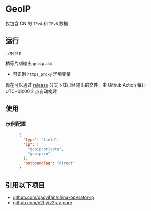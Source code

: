 # GeoIP

仅包含 CN 的 `IPv4` 和 `IPv6` 数据

## 运行

```bash
./geoip
```

稍等片刻输出 `geoip.dat`

* 可识别 `https_proxy` 环境变量

现在可以通过 [release](https://github.com/CalmLong/geoip/tree/release) 分支下载已经输出的文件，由 Github Action 每日 UTC+08:00 2 点自动构建

## 使用

### 示例配置

```json
      {
        "type": "field",
        "ip": [
          "geoip:private",
          "geoip:cn"
        ],
        "outboundTag": "direct"
      }
```

## 引用以下项目

* [github.com/gaoyifan/china-operator-ip](https://github.com/gaoyifan/china-operator-ip)
* [github.com/v2fly/v2ray-core](https://github.com/v2fly/v2ray-core)
